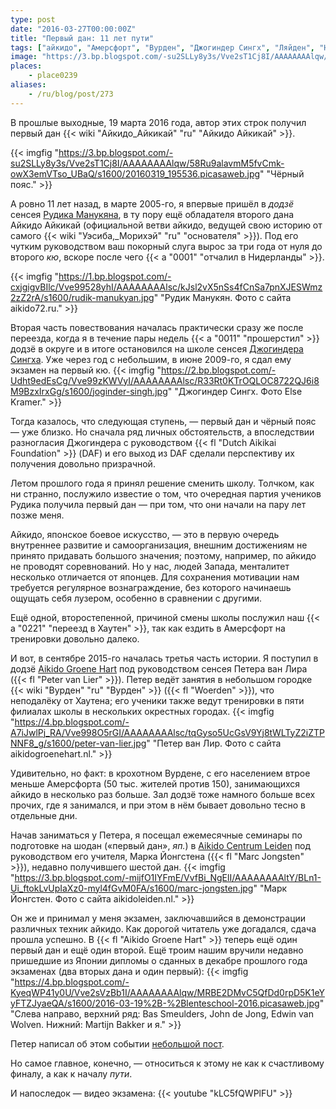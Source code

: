 ```yaml
---
type: post
date: "2016-03-27T00:00:00Z"
title: "Первый дан: 11 лет пути"
tags: ["айкидо", "Амерсфорт", "Вурден", "Джогиндер Сингх", "Ляйден", "Нидерланды", "Петер ван Лир", "Россия", "Рудик Манукян", "спорт", "Тюмень"]
image: "https://3.bp.blogspot.com/-su2SLLy8y3s/Vve2sT1Cj8I/AAAAAAAAlqw/58Ru9alavmM5fvCmk-owX3emVTso_UBaQ/s1600/20160319_195536.picasaweb.jpg"
places:
    - place0239
aliases:
    - /ru/blog/post/273
---
```


В прошлые выходные, 19 марта 2016 года, автор этих строк получил первый дан {{< wiki "Айкидо_Айкикай" "ru" "Айкидо Айкикай" >}}.

<!--more-->

{{< imgfig "https://3.bp.blogspot.com/-su2SLLy8y3s/Vve2sT1Cj8I/AAAAAAAAlqw/58Ru9alavmM5fvCmk-owX3emVTso_UBaQ/s1600/20160319_195536.picasaweb.jpg" "Чёрный пояс." >}}

А ровно 11 лет назад, в марте 2005-го, я впервые пришёл в *додзё* сенсея [Рудика Манукяна](http://aikido72.ru/2-uncategorised/30-rudik-manukyan), в ту пору ещё обладателя второго дана Айкидо Айкикай (официальной ветви айкидо, ведущей свою историю от самого {{< wiki "Уэсиба,_Морихэй" "ru" "основателя" >}}). Под его чутким руководством ваш покорный слуга вырос за три года от нуля до второго *кю*, вскоре после чего {{< a "0001" "отчалил в Нидерланды" >}}.

{{< imgfig "https://1.bp.blogspot.com/-cxjgigvBIlc/Vve99528yhI/AAAAAAAAlsc/kJsl2vX5nSs4fCnSa7pnXJESWmz2zZ2rA/s1600/rudik-manukyan.jpg" "Рудик Манукян. Фото с сайта aikido72.ru." >}}

Вторая часть повествования началась практически сразу же после переезда, когда я в течение пары недель {{< a "0011" "прошерстил" >}} додзё в округе и в итоге остановился на школе сенсея [Джогиндера Сингха](http://jogindersingh.com/). Уже через год с небольшим, в июне 2009-го, я сдал ему экзамен на первый кю.
{{< imgfig "https://2.bp.blogspot.com/-Udht9edEsCg/Vve99zKWVyI/AAAAAAAAlsc/R33Rt0KTrOQLOC8722QJ6i8M9BzxIrxGg/s1600/joginder-singh.jpg" "Джогиндер Сингх. Фото Else Kramer." >}}

Тогда казалось, что следующая ступень, — первый дан и чёрный пояс — уже близко. Но сначала ряд личных обстоятельств, а впоследствии разногласия Джогиндера с руководством {{< fl "Dutch Aikikai Foundation" >}} (DAF) и его выход из DAF сделали перспективу их получения довольно призрачной.

Летом прошлого года я принял решение сменить школу. Толчком, как ни странно, послужило известие о том, что очередная партия учеников Рудика получила первый дан — при том, что они начали на пару лет позже меня.

Айкидо, японское боевое искусство, — это в первую очередь внутреннее развитие и самоорганизация, внешним достижениям не принято придавать большого значения; поэтому, например, по айкидо не проводят соревнований. Но у нас, людей Запада, менталитет несколько отличается от японцев. Для сохранения мотивации нам требуется регулярное вознаграждение, без которого начинаешь ощущать себя лузером, особенно в сравнении с другими.

Ещё одной, второстепенной, причиной смены школы послужил наш {{< a "0221" "переезд в Хаутен" >}}, так как ездить в Амерсфорт на тренировки довольно далеко.

И вот, в сентябре 2015-го началась третья часть истории. Я поступил в додзё [Aikido Groene Hart](http://www.aikidogroenehart.nl/) под руководством сенсея Петера ван Лира ({{< fl "Peter van Lier" >}}). Петер ведёт занятия в небольшом городке {{< wiki "Вурден" "ru" "Вурден" >}} ({{< fl "Woerden" >}}), что неподалёку от Хаутена; его ученики также ведут тренировки в пяти филиалах школы в нескольких окрестных городах.
{{< imgfig "https://4.bp.blogspot.com/-A7iJwlPj_RA/Vve998O5rGI/AAAAAAAAlsc/tqGyso5UcGsV9Yj8tWLTyZ2iZTPNNF8_g/s1600/peter-van-lier.jpg" "Петер ван Лир. Фото с сайта aikidogroenehart.nl." >}}

Удивительно, но факт: в крохотном Вурдене, с его населением втрое меньше Амерсфорта (50 тыс. жителей против 150), занимающихся айкидо в несколько раз больше. Зал додзё тоже намного больше всех прочих, где я занимался, и при этом в нём бывает довольно тесно в отдельные дни.

Начав заниматься у Петера, я посещал ежемесячные семинары по подготовке на шодан («первый дан», *яп.*) в [Aikido Centrum Leiden](http://aikidoleiden.nl/) под руководством его учителя, Марка Йонгстена ({{< fl "Marc Jongsten" >}}), недавно получившего шестой дан.
{{< imgfig "https://3.bp.blogspot.com/-mijfO1IYFmE/VvfBi_NgElI/AAAAAAAAltY/BLn1-Ui_ftokLvUpIaXz0-myl4fGvM0FA/s1600/marc-jongsten.jpg" "Марк Йонгстен. Фото с сайта aikidoleiden.nl." >}}

Он же и принимал у меня экзамен, заключавшийся в демонстрации различных техник айкидо. Как дорогой читатель уже догадался, сдача прошла успешно. В {{< fl "Aikido Groene Hart" >}} теперь ещё один первый дан и ещё один второй. Ещё троим нашим вручили недавно пришедшие из Японии дипломы о сданных в декабре прошлого года экзаменах (два вторых дана и один первый):
{{< imgfig "https://4.bp.blogspot.com/-KyeqWP41y0U/Vve2sVzBb1I/AAAAAAAAlqw/MRBE2DMvC5QfDd0rpD5K1eYyFTZJyaeQA/s1600/2016-03-19%2B-%2Blenteschool-2016.picasaweb.jpg" "Слева направо, верхний ряд: Bas Smeulders, John de Jong, Edwin van Wolven. Нижний: Martijn Bakker и я." >}}

Петер написал об этом событии [небольшой пост](http://www.aikidogroenehart.nl/dmitry-en-martijn-slagen-voor-hun-dan-graad/).

Но самое главное, конечно, — относиться к этому не как к счастливому финалу, а как к началу *пути*.

И напоследок — видео экзамена:
{{< youtube "kLC5fQWPlFU" >}}
